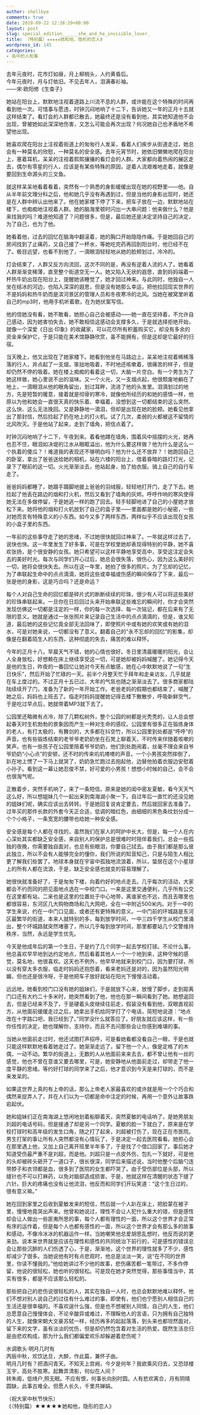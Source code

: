 ```yaml
---
author: shellbye
comments: true
date: 2010-09-22 12:28:29+00:00
layout: post
slug: special_edition______she_and_he_invisible_lover_
title: （特别篇）★★★★★她和他，隐形的恋人Ⅱ
wordpress_id: 145
categories:
- 高中的人和事
---
```


  
去年元夜时，花市灯如昼，月上柳梢头，人约黄昏后。  
今年元夜时，月与灯依旧。不见去年人，泪满春衫袖。   
——宋·欧阳修《生查子》  
  
她站在阳台上，默默地注视着道路上川流不息的人群，或许能在这个特殊的时间再看到他一次。可惜事与愿违，时钟沉闷地响了十二下，告诉她又一年的正月十五就这样结束了。看灯会的人群都已散去，她最终还是没有看到他，其实她知道他不会出现，曾被她如此深深地伤害，又怎么可能会再次出现？何况她自己也矛盾地不希望他出现。  
  
她喜欢爬在阳台上注视着街道上的匆匆行人发呆，看着人们疾步从街道走过，她总会有一种莫名的欣慰，一种莫名的安全感。去年元宵节时，她依旧懒懒地爬在阳台上，塞着耳机，呆呆的注视着熙熙攘攘的看灯会的人群。大家都向着热闹的展区走去，偶尔有零星的行人，应该是有某些特殊的原因，逆着人流艰难地走着，就像是要回到生命源头的三文鱼。  
  
就这样呆呆地看着看着，突然有一个熟悉的身影缓缓出现在她的视野里——他。自从半年前文理分科之后，他和她几乎没有再遇到过，但是当他的身影出现时，她还是在人群中辨认出他来了。他在她家楼下停了下来，把车子放在一边，默默地站在楼下，也痴痴地注视着人群。她的脑海里顿时闪出一大串问题：他来做什么？他是来找我的吗？难道他知道了？问题很多，但是，最后她还是决定坚持自己的决定，为了自己，也为了他。  
  
她看着他，过去的回忆在脑海中翻滚着，她的胸口开始隐隐作痛。于是她回自己的房间找到了止痛药，又自己接了一杯水，等她吃完药再回到阳台时，他已经不在了。极目远望，也看不到他了，一滴眼泪轻轻地从她的脸颊划过，冷冷的。  
  
灯会结束了，人群又反方向流回，这次不同的是，再没有逆着人流的人了。她看着人群渐渐变稀薄，直至整个街道空无一人。她又陷入无状的遐思，直到妈妈端着一杯热牛奶出现在阳台上，提醒她该睡觉了，她才回过神来。与此同时，他独自一人坐在结冰的河边，也陷入深深的遐思，但是没有她那么幸运，把他拉回现实世界的不是妈妈和热牛奶而是滨河景区的管理人员和冬夜寒冷的北风。当她在被窝里听着自己的mp3时，他用手机听着歌，在为她伏案写信。  
  
他的信她没有看，她不敢看，她担心自己会被感动——她一直在坚持着，不允许自己感动，因为她害怕失去，她不敢相信这感动会支撑多久，于是就选择拒绝开始，就像一个深爱《日出·印象》的收藏家，可以花尽所有积蓄购买它，却没有多余的资金来保护它，于是只能在美术馆静静欣赏，虽不能拥有，但是这却是它最好的归宿。  
  
  
当天晚上，他又出现在了她家楼下。她看到他坐在马路边上，呆呆地注视着稀稀落落的行人，并点起了一支烟，笨拙地吸着，不时地还咳嗽着，很痛苦的样子，但是却仍然不停的吸着。她在楼上痴痴的看着这一切，大脑一片空白。有一个男生为了她这样做，她心里说不出的滋味。又一个火光，又一支烟点起，他很颓废地躺在了地上，一滴眼泪从他的眼角留出，划过耳畔，流进了他的头发里。泪滴划过的地方，先是短暂的暖意，接着就是彻骨的寒冷，就像他所经历的和她的感情一样，他原以为他和她会一直很天真的快乐着、幸福着，没想到这一切都结束的这么突然、这么快、这么无法挽回。又是静静地一滴泪，但却是出现在她的脸颊。她看见他拿出了那封信，然后捡起了扔在地上的打火机。试了几次，柔弱的火都被这不留情的北风吹灭。于是他站了起来，走到了墙角，把信点着了。  
  
时钟沉闷地响了十二下，午夜到来。着看他蹲在墙角，围着风中摇摆的火光，她再也忍不住，眼泪如决堤的江水从眼眶溢出，他为什么要这样做？他为什么是这么一个执着的傻瓜？！难道我的表现还不够明白吗？他为什么还不放弃？！她跑回自己的卧室，拿出了爸爸送给她的相机，站在六楼的阳台上，借着昏暗的路灯灯光，记录下了眼前的这一切。火光渐渐淡去，他站起身，拍了拍衣服。骑上自己的自行车走了。  
  
爸爸妈妈都睡了，她蹑手蹑脚地披上爸爸的羽绒服，轻轻地打开门，走了下去。她捡起了他丢在路边的烟和打火机，然后又看到了墙角的灰烬。呼呼作响的寒风使得她无法在多做停留，于是她逃一样的跑了回去。轻手轻脚地进了自己的小屋她才放松下来。她将他的烟和打火机放到了自己的盒子里——里面都是她的小秘密，一些对她而言有特殊意义的小东西。如今又多了两样东西，两样似乎不应该出现在女孩的小盒子里的东西。   
  
一年前的这些事夺走了她的思绪，不过她很快就回过神来了。一年就这样过去了，说快也快。这一年里发生了好多事，可是在学校里她却表现得特别的平静，她不喜欢张扬，是个很安静的女孩。她只希望可以这样平静地享受高中，享受这注定会失去的美好时光。每次与同学们开心过后，她总会很失落，很伤心，因为这么美好的一切，她将会很快失去。所以在这一年里，她拍了很多的照片。为了忘却的记忆，为了串联起生命中的点点滴滴，她将这些或幸福或伤感的瞬间保存了下来，最后一张是他的身影，这是巧合吗？还是命运？  
  
每个人对自己生命的回忆都是碎片式的断断续续的珍珠，很少有人可以将这些美好的珍珠串联起来。一旦你在日后回过头来开始串联这些难忘的瞬间时，你才会突然发现仿佛这一切都是注定的一样，你的每一次选择、每一次铭记，都在后来有了无限的意义。她就是通过一张张照片来记录自己生活中的点点滴滴的，但是，谁又知道，最后她的这些记忆竟全部无法回味了，即使照片中或有她的欢笑或有她的泪水，可是对她来说，一切都没有了意义。翻着自己的“永不忘却的回忆”的影集，却像是在翻着陌生人的东西，这种彻底的失去，痛苦的难以释怀。  
  
今年的正月十八，早晨天气不错，她的心情也很好。冬日里清晨暖暖的阳光，会让人全身放松，好想赖在床上继续享受这一切，可是她却被妈妈喊醒了。她记得今天是他的生日，昨夜的一番回忆让她对今天有点敏感，她在心中默默地说了一句“生日快乐”，然后开始了忙碌的一天。前半个月整天忙于拜年和走亲访友，几乎就是在车上度过的。不过正月十五已过，大年的气氛也随之渐渐淡去了。很多商家都陆陆续续开了门，准备为了新的一年开始工作。老爸老妈的假期也都结束了，喊醒了她之后，妈妈也上班去了。临走时妈妈提醒她记得去楼下散散步，呼吸新鲜空气，于是吃过早点后，她就带着MP3就下去了。  
  
公园里还略微有点冷，除了几颗松树外，整个公园的树都是光秃秃的，让人总会想起春天时生机勃勃的景象因而产生一种对生命的感叹。公园里有很多正在锻炼身体的老人，有打太极的，有舞剑的，大多都在抖空竹，所以公园里到处都是“呼呼”的声音。也有些锻炼结束的老爷爷老奶奶坐在石凳上聊着天，不时传来伴随着咳嗽的笑声。也有一些孩子在公园里陪着爷爷奶奶，他们到处跑闹着，丝毫不理会来自爷爷奶奶“小心点”的安顿，还不时的传来叽叽喳喳的声音。一个小男孩突然摔倒了，趴在地上愣了一下马上就哭了，奶奶急忙跑过去抱起他，边替他拍着衣服边安慰着小孙子。看到这一幕让她忍俊不禁，好可爱的小男孩！想想小时候的自己，会不会也很淘气呢。  
  
正散着步，突然手机响了，来了一条短信。原来是她的闺中密友夏敏，看今天天气这么好，所以想姐妹几个一起出来到南海湖小聚一下。自过年后一直忙的还没见她的姐妹们呢，确实应该出去转转。于是她回复说肯定要去，然后就回家去准备了。过年买的那件长款的外套今天正合适，低调的暗红色，由细细的黑色条纹划分成一个个小格子，一条宽宽的腰带也给她一种安全感。  
  
安全感是每个人都在寻找的，虽然我们在家人的呵护中长大，但是，每一个人在内心深处其实都缺乏安全感，来自别人的保护总是很难时时陪伴着我们，总会一些孤独的夜晚，你需要独自面对，也总有些眼泪，你要自己拭去。由于我们都是那么彼此独立，所以不会有人能够完全的懂你，我们所说的知音知己，只是与陌生人相比更了解我们些罢了。地球本身就在宇宙中孤独地流浪着，所以，蛰居在这个小星球上的所有人都在流浪，于是，缺乏安全感也就变的容易理解了。  
  
她很快就准备好了，于是匆匆下楼，向着约好的地点走去。几乎每次的活动，大家都会不约而同的把见面地点选在一中校门口。一来是这里交通便利，几乎所有公交在这里都有站，二来也是这里的位置处于中心地带，离谁家也不远，而且去哪里也都很容易，东河区几大购物商场和几大网吧，全在一中附近500米内。对于一中的学生来说，约在一中门口见面，或者还有更特殊的意义。一中门前的环城路是东河区最繁华的街道，本来人就特别的多，每到放学时间，一中三四千学生从校门里涌出，整个环城路就突然堵塞了，所以几乎每到放学时间，那里都要站几个交警维持秩序，当然，永远是学生优先。  
  
今天是他成年后的第一个生日，于是约了几个同学一起去学校打球。不论什么事，他总喜欢早早地到达约定地点，然后看着其他人一个一个地到来，这种守候的感觉，莫名地，他很喜欢。这天也不例外，他早早地就来到校门口，因为要打球，所以没有穿太多衣服，临走时妈妈还抱怨着，看来老妈还是对的，因为虽然阳光明媚，但也还是很冷呀，于是他把车子放好就站在阳光下慢慢活动着。  
  
远远地，她看到校门口没有她的姐妹们，于是就放下心来，放慢了脚步。走到距离门口还有大约二十多米时，她突然看到了他，他也在那一瞬间看到了她。她想返回去，但是已经来不及了，于是硬着头皮继续往前走，假装没有看到他，双眼直视前方，从他面前缓缓走过之后，她拿出手机给同学打了个电话，简短地说道：“地点改在十字路口吧，我已经到了。”同学没什么就答应了。好朋友就应该这样，有一些你任性的决定，她也理解你，支持你，而且不去问那些会让你感到难堪的事。  
  
当她从他面前走过时，他还试图打声招呼，可是看她看都没看自己一眼，于是也就只能这样默默地看着她走过了。她渐渐走远了，留下他一个人，像是定格了的木偶，一动不动。繁华的街道上，无数的人从他面前来来去去，都不曾让他有一丝的感觉，他也不曾在意谁又要去哪里，可是，她安静地从他面前走过，却带走了他一度平静的思绪。等约好打球的同学来了之后，他才意识到今天是来打球的，而不是来发呆的。  
  
如果这世界上真的有上帝的话，那么上帝老人家最喜欢的或许就是用一个个巧合和偶然来捉弄人了，并在人们以为一切都是命中注定的时候，再用一个意外让故事跌宕起伏。  
  
她和姐妹们正在南海湖上悠闲地划着船聊着天，突然夏敏的电话响了，是她男朋友刘超的电话号码，但是接通了却是另一个同学。夏敏的脸一下就白了，原来是在学校打球时和高年级的发生口角，随之打了起来，刘超被打伤了，现在正在市医院。男生打架的事让所有人突然都没有心情玩了，于是决定一起去医院看看。她担心会在那里遇上他，又加上自己离开班里半年多了，于是找了个借口回家了。事后她才知道受伤最严重不是刘超，而是他。刘超只是一点皮外伤，包扎一下就好，可是他的头却被砖头砸开了一道口子，很长很深，同学后来描述说，当时他整个后脑勺连带脖子和衣领都是血，很多到了医院的女生都吓哭了。由于受伤部位是头部，所以缝针也不可以打麻药，以免对脑部造成损害。于是，他就这样在清醒的状态下缝了六针。巨大的疼痛也没有让他流泪，他反而和同学们开玩笑道：“这个生日过的，很有意义嘛。”  
  
她在回到家里之后收到夏敏发来的短信，然后就一个人趴在床上，把脸蒙在被子里，慢慢地竟哭出声来。他曾和她说过，理性不会让人犯什么重大的错，但是感性却会让人做出一些匪夷所思的事，每个人都有理性的一面，所以这个世界才会正常有序的运作着，但是每个人也都有感性的一面，所以这个世界才会有那么多的故事和感动，不像冷冰冰的机器运作一样。当她嘲笑他总爱胡思乱想时，他反而说的更来劲。说本来世界就是应该在理性和感性的共同统治下前行的，可是感性的错误总会让那些沉醉的人们伤透了心，于是，渐渐地，这个世界的理性就多了不少，感性却减少了很多。当她说他有时有点悲观时，他总是淡淡一笑，说“在不同的世界里，你读不懂我的。”他给她讲过不少他的故事，悲伤痛苦都一笔带过，不多作停留，他说的很轻松，她也听的很轻松。可是现在她才突然觉得，那些事情当中，其实有很多，都是不应该那么轻松的。  
  
那些把自己的悲伤说很轻松的人，其实在独自一人时，也总会默默地难以释怀。他们不想对别人说自己的过往有什么难过的事，即使有，他们也宁愿别人相信自己的生活还是很幸福的。不喜欢逞什么强，但是也不想被别人同情，自己的人生，他们总愿意自己慢慢体会，不论辛酸异或难过，不理睬他人的言语，只为拥有自己独特的人生，就像宋朝大文豪苏轼一样，经历再多的起起落落，到头来也都坦然面对，留下来的文字，虽有淡淡的忧伤，但是却仍然包含着对生活的热爱。既然生活总归是由悲欢构成，那为什么我们都偏爱欢乐却躲避着悲伤呢？  
  
水调歌头·明月几时有  
丙辰中秋，欢饮达旦，大醉，作此篇，兼怀子由。   
明月几时有？把酒问青天。不知天上宫阙，今夕是何年？我欲乘风归去，又恐琼楼玉宇，高处不胜寒。起舞弄清影，何似在人间？   
转朱阁，低绮户,照无眠。不应有恨，何事长向别时圆。人有悲欢离合，月有阴晴圆缺，此事古难全。但愿人长久，千里共婵娟。  
  
（祝大家中秋节快乐）  
《（特别篇）★★★★★她和他，隐形的恋人》  

